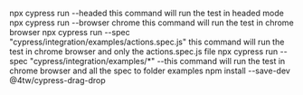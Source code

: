 npx cypress run --headed this command will run the test in headed mode
npx cypress run --browser chrome this command will run the test in chrome browser
npx cypress run --spec "cypress/integration/examples/actions.spec.js" this command will run the test in chrome browser and only the actions.spec.js file
npx cypress run --spec "cypress/integration/examples/*" --this command will run the test in chrome browser and all the spec to folder examples
npm install --save-dev @4tw/cypress-drag-drop